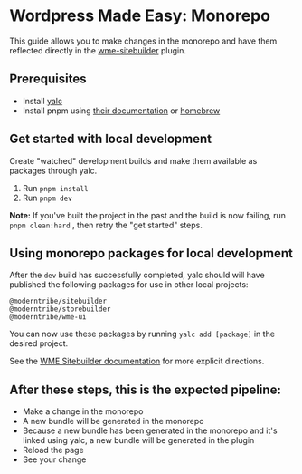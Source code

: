 # Wordpress Made Easy: Monorepo

This guide allows you to make changes in the monorepo and have them 
reflected directly in the [wme-sitebuilder](https://github.com/moderntribe/wme-sitebuilder) plugin.

## Prerequisites
- Install [yalc](https://github.com/wclr/yalc)
- Install pnpm using [their documentation](https://pnpm.io/installation) or [homebrew](https://formulae.brew.sh/formula/pnpm#default)

## Get started with local development
Create "watched" development builds and make them available as 
packages through yalc. 

1. Run `pnpm install`
2. Run `pnpm dev`

**Note:** If you've built the project in the past and the build is now failing, 
run `pnpm clean:hard` , then retry the "get started" steps.

## Using monorepo packages for local development
After the `dev` build has successfully completed, yalc should will have 
published the following packages for use in other local projects:
```
@moderntribe/sitebuilder
@moderntribe/storebuilder
@moderntribe/wme-ui
```

You can now use these packages by running `yalc add [package]` in the 
desired project.

See the [WME Sitebuilder documentation](https://github.com/moderntribe/wme-sitebuilder#readme) for more explicit directions.

## After these steps, this is the expected pipeline:
- Make a change in the monorepo
- A new bundle will be generated in the monorepo
- Because a new bundle has been generated in the monorepo and it's linked 
using yalc, a new bundle will be generated in the plugin
- Reload the page
- See your change
